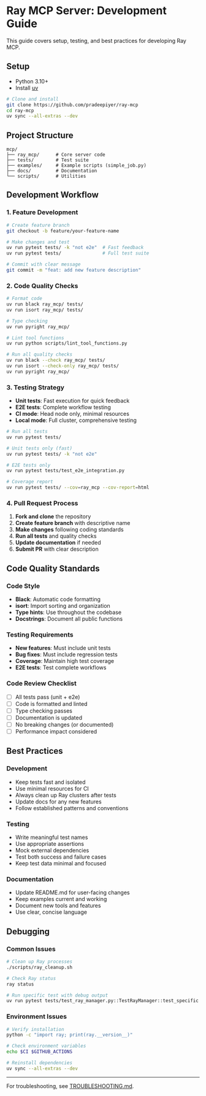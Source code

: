# Ray MCP Server: Development Guide

This guide covers setup, testing, and best practices for developing Ray MCP.

## Setup
- Python 3.10+
- Install [uv](https://github.com/astral-sh/uv)

```bash
# Clone and install
git clone https://github.com/pradeepiyer/ray-mcp
cd ray-mcp
uv sync --all-extras --dev
```

## Project Structure
```
mcp/
├── ray_mcp/      # Core server code
├── tests/        # Test suite
├── examples/     # Example scripts (simple_job.py)
├── docs/         # Documentation
└── scripts/      # Utilities
```

## Development Workflow

### 1. Feature Development
```bash
# Create feature branch
git checkout -b feature/your-feature-name

# Make changes and test
uv run pytest tests/ -k "not e2e"  # Fast feedback
uv run pytest tests/               # Full test suite

# Commit with clear message
git commit -m "feat: add new feature description"
```

### 2. Code Quality Checks
```bash
# Format code
uv run black ray_mcp/ tests/
uv run isort ray_mcp/ tests/

# Type checking
uv run pyright ray_mcp/

# Lint tool functions
uv run python scripts/lint_tool_functions.py

# Run all quality checks
uv run black --check ray_mcp/ tests/
uv run isort --check-only ray_mcp/ tests/
uv run pyright ray_mcp/
```

### 3. Testing Strategy
- **Unit tests**: Fast execution for quick feedback
- **E2E tests**: Complete workflow testing
- **CI mode**: Head node only, minimal resources
- **Local mode**: Full cluster, comprehensive testing

```bash
# Run all tests
uv run pytest tests/

# Unit tests only (fast)
uv run pytest tests/ -k "not e2e"

# E2E tests only
uv run pytest tests/test_e2e_integration.py

# Coverage report
uv run pytest tests/ --cov=ray_mcp --cov-report=html
```

### 4. Pull Request Process
1. **Fork and clone** the repository
2. **Create feature branch** with descriptive name
3. **Make changes** following coding standards
4. **Run all tests** and quality checks
5. **Update documentation** if needed
6. **Submit PR** with clear description

## Code Quality Standards

### Code Style
- **Black**: Automatic code formatting
- **isort**: Import sorting and organization
- **Type hints**: Use throughout the codebase
- **Docstrings**: Document all public functions

### Testing Requirements
- **New features**: Must include unit tests
- **Bug fixes**: Must include regression tests
- **Coverage**: Maintain high test coverage
- **E2E tests**: Test complete workflows

### Code Review Checklist
- [ ] All tests pass (unit + e2e)
- [ ] Code is formatted and linted
- [ ] Type checking passes
- [ ] Documentation is updated
- [ ] No breaking changes (or documented)
- [ ] Performance impact considered

## Best Practices

### Development
- Keep tests fast and isolated
- Use minimal resources for CI
- Always clean up Ray clusters after tests
- Update docs for any new features
- Follow established patterns and conventions

### Testing
- Write meaningful test names
- Use appropriate assertions
- Mock external dependencies
- Test both success and failure cases
- Keep test data minimal and focused

### Documentation
- Update README.md for user-facing changes
- Keep examples current and working
- Document new tools and features
- Use clear, concise language

## Debugging

### Common Issues
```bash
# Clean up Ray processes
./scripts/ray_cleanup.sh

# Check Ray status
ray status

# Run specific test with debug output
uv run pytest tests/test_ray_manager.py::TestRayManager::test_specific -v -s
```

### Environment Issues
```bash
# Verify installation
python -c "import ray; print(ray.__version__)"

# Check environment variables
echo $CI $GITHUB_ACTIONS

# Reinstall dependencies
uv sync --all-extras --dev
```

---

For troubleshooting, see [TROUBLESHOOTING.md](TROUBLESHOOTING.md).